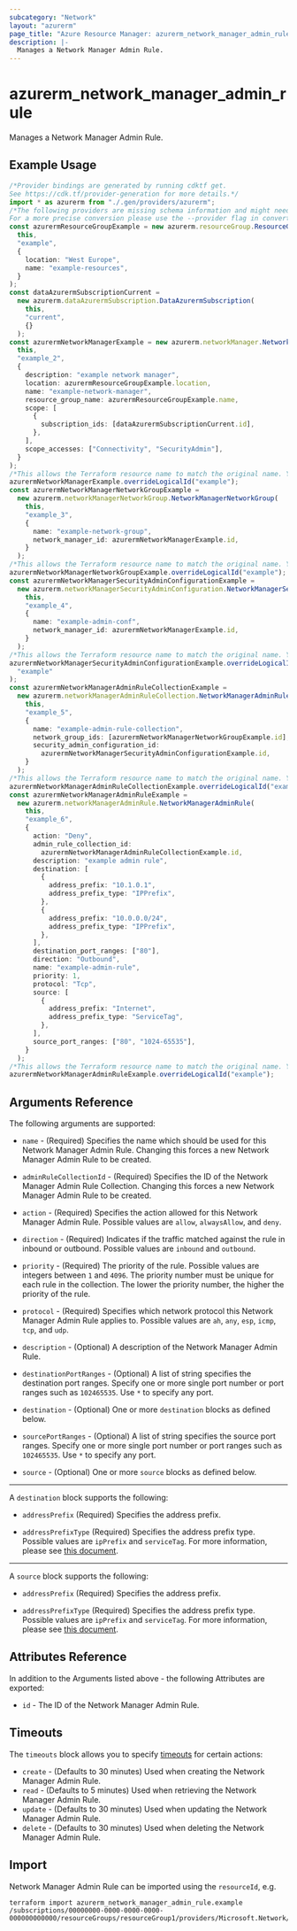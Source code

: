 ```yaml
---
subcategory: "Network"
layout: "azurerm"
page_title: "Azure Resource Manager: azurerm_network_manager_admin_rule"
description: |-
  Manages a Network Manager Admin Rule.
---
```


# azurerm\_network\_manager\_admin\_rule

Manages a Network Manager Admin Rule.

## Example Usage

```typescript
/*Provider bindings are generated by running cdktf get.
See https://cdk.tf/provider-generation for more details.*/
import * as azurerm from "./.gen/providers/azurerm";
/*The following providers are missing schema information and might need manual adjustments to synthesize correctly: azurerm.
For a more precise conversion please use the --provider flag in convert.*/
const azurermResourceGroupExample = new azurerm.resourceGroup.ResourceGroup(
  this,
  "example",
  {
    location: "West Europe",
    name: "example-resources",
  }
);
const dataAzurermSubscriptionCurrent =
  new azurerm.dataAzurermSubscription.DataAzurermSubscription(
    this,
    "current",
    {}
  );
const azurermNetworkManagerExample = new azurerm.networkManager.NetworkManager(
  this,
  "example_2",
  {
    description: "example network manager",
    location: azurermResourceGroupExample.location,
    name: "example-network-manager",
    resource_group_name: azurermResourceGroupExample.name,
    scope: [
      {
        subscription_ids: [dataAzurermSubscriptionCurrent.id],
      },
    ],
    scope_accesses: ["Connectivity", "SecurityAdmin"],
  }
);
/*This allows the Terraform resource name to match the original name. You can remove the call if you don't need them to match.*/
azurermNetworkManagerExample.overrideLogicalId("example");
const azurermNetworkManagerNetworkGroupExample =
  new azurerm.networkManagerNetworkGroup.NetworkManagerNetworkGroup(
    this,
    "example_3",
    {
      name: "example-network-group",
      network_manager_id: azurermNetworkManagerExample.id,
    }
  );
/*This allows the Terraform resource name to match the original name. You can remove the call if you don't need them to match.*/
azurermNetworkManagerNetworkGroupExample.overrideLogicalId("example");
const azurermNetworkManagerSecurityAdminConfigurationExample =
  new azurerm.networkManagerSecurityAdminConfiguration.NetworkManagerSecurityAdminConfiguration(
    this,
    "example_4",
    {
      name: "example-admin-conf",
      network_manager_id: azurermNetworkManagerExample.id,
    }
  );
/*This allows the Terraform resource name to match the original name. You can remove the call if you don't need them to match.*/
azurermNetworkManagerSecurityAdminConfigurationExample.overrideLogicalId(
  "example"
);
const azurermNetworkManagerAdminRuleCollectionExample =
  new azurerm.networkManagerAdminRuleCollection.NetworkManagerAdminRuleCollection(
    this,
    "example_5",
    {
      name: "example-admin-rule-collection",
      network_group_ids: [azurermNetworkManagerNetworkGroupExample.id],
      security_admin_configuration_id:
        azurermNetworkManagerSecurityAdminConfigurationExample.id,
    }
  );
/*This allows the Terraform resource name to match the original name. You can remove the call if you don't need them to match.*/
azurermNetworkManagerAdminRuleCollectionExample.overrideLogicalId("example");
const azurermNetworkManagerAdminRuleExample =
  new azurerm.networkManagerAdminRule.NetworkManagerAdminRule(
    this,
    "example_6",
    {
      action: "Deny",
      admin_rule_collection_id:
        azurermNetworkManagerAdminRuleCollectionExample.id,
      description: "example admin rule",
      destination: [
        {
          address_prefix: "10.1.0.1",
          address_prefix_type: "IPPrefix",
        },
        {
          address_prefix: "10.0.0.0/24",
          address_prefix_type: "IPPrefix",
        },
      ],
      destination_port_ranges: ["80"],
      direction: "Outbound",
      name: "example-admin-rule",
      priority: 1,
      protocol: "Tcp",
      source: [
        {
          address_prefix: "Internet",
          address_prefix_type: "ServiceTag",
        },
      ],
      source_port_ranges: ["80", "1024-65535"],
    }
  );
/*This allows the Terraform resource name to match the original name. You can remove the call if you don't need them to match.*/
azurermNetworkManagerAdminRuleExample.overrideLogicalId("example");

```

## Arguments Reference

The following arguments are supported:

*   `name` - (Required) Specifies the name which should be used for this Network Manager Admin Rule. Changing this forces a new Network Manager Admin Rule to be created.

*   `adminRuleCollectionId` - (Required) Specifies the ID of the Network Manager Admin Rule Collection. Changing this forces a new Network Manager Admin Rule to be created.

*   `action` - (Required) Specifies the action allowed for this Network Manager Admin Rule. Possible values are `allow`, `alwaysAllow`, and `deny`.

*   `direction` - (Required) Indicates if the traffic matched against the rule in inbound or outbound. Possible values are `inbound` and `outbound`.

*   `priority` - (Required) The priority of the rule. Possible values are integers between `1` and `4096`. The priority number must be unique for each rule in the collection. The lower the priority number, the higher the priority of the rule.

*   `protocol` - (Required) Specifies which network protocol this Network Manager Admin Rule applies to. Possible values are `ah`, `any`, `esp`, `icmp`, `tcp`, and `udp`.

*   `description` - (Optional) A description of the Network Manager Admin Rule.

*   `destinationPortRanges` - (Optional) A list of string specifies the destination port ranges. Specify one or more single port number or port ranges such as `102465535`. Use `*` to specify any port.

*   `destination` - (Optional) One or more `destination` blocks as defined below.

*   `sourcePortRanges` - (Optional) A list of string specifies the source port ranges. Specify one or more single port number or port ranges such as `102465535`. Use `*` to specify any port.

*   `source` - (Optional) One or more `source` blocks as defined below.

***

A `destination` block supports the following:

*   `addressPrefix` (Required) Specifies the address prefix.

*   `addressPrefixType` (Required) Specifies the address prefix type. Possible values are `ipPrefix` and `serviceTag`. For more information, please see [this document](https://learn.microsoft.com/en-us/azure/virtual-network-manager/concept-security-admins#source-and-destination-types).

***

A `source` block supports the following:

*   `addressPrefix` (Required) Specifies the address prefix.

*   `addressPrefixType` (Required) Specifies the address prefix type. Possible values are `ipPrefix` and `serviceTag`. For more information, please see [this document](https://learn.microsoft.com/en-us/azure/virtual-network-manager/concept-security-admins#source-and-destination-types).

## Attributes Reference

In addition to the Arguments listed above - the following Attributes are exported:

* `id` - The ID of the Network Manager Admin Rule.

## Timeouts

The `timeouts` block allows you to specify [timeouts](https://www.terraform.io/language/resources/syntax#operation-timeouts) for certain actions:

* `create` - (Defaults to 30 minutes) Used when creating the Network Manager Admin Rule.
* `read` - (Defaults to 5 minutes) Used when retrieving the Network Manager Admin Rule.
* `update` - (Defaults to 30 minutes) Used when updating the Network Manager Admin Rule.
* `delete` - (Defaults to 30 minutes) Used when deleting the Network Manager Admin Rule.

## Import

Network Manager Admin Rule can be imported using the `resourceId`, e.g.

```shell
terraform import azurerm_network_manager_admin_rule.example /subscriptions/00000000-0000-0000-0000-000000000000/resourceGroups/resourceGroup1/providers/Microsoft.Network/networkManagers/networkManager1/securityAdminConfigurations/configuration1/ruleCollections/ruleCollection1/rules/rule1
```
